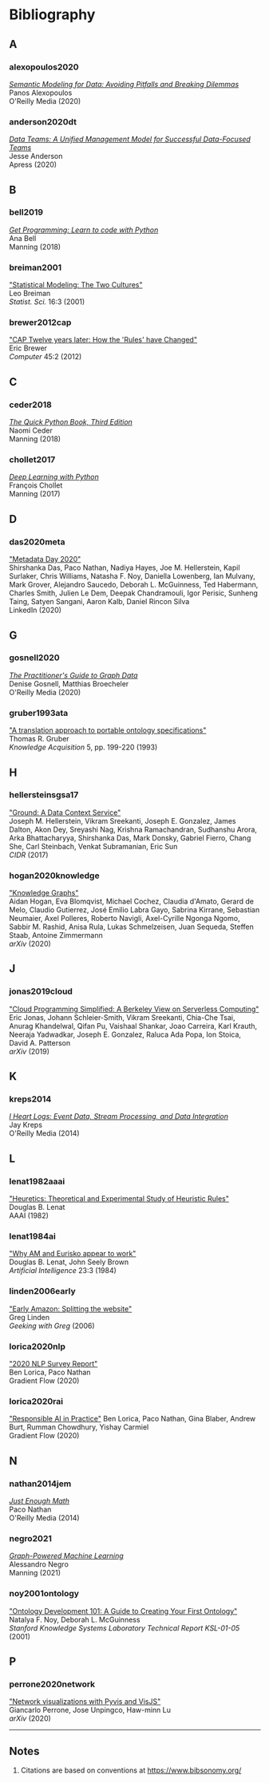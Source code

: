 # Bibliography

## A

### alexopoulos2020

[*Semantic Modeling for Data: Avoiding Pitfalls and Breaking Dilemmas*](https://www.goodreads.com/book/show/53483743-semantic-modeling-for-data)  
Panos Alexopoulos  
O'Reilly Media (2020)

### anderson2020dt

[*Data Teams: A Unified Management Model for Successful Data-Focused Teams*](https://www.apress.com/us/book/9781484262276)  
Jesse Anderson  
Apress (2020)

## B

### bell2019

[*Get Programming: Learn to code with Python*](https://www.manning.com/books/get-programming)  
Ana Bell  
Manning (2018)

### breiman2001

["Statistical Modeling: The Two Cultures"](https://doi.org/10.1214/ss/1009213726)  
Leo Breiman  
*Statist. Sci.* 16:3 (2001)

### brewer2012cap

["CAP Twelve years later: How the 'Rules' have Changed"](https://doi.org/10.1109/MC.2012.37)  
Eric Brewer  
*Computer* 45:2 (2012)

## C

### ceder2018

[*The Quick Python Book, Third Edition*](https://www.manning.com/books/the-quick-python-book-third-edition)  
Naomi Ceder  
Manning (2018)

### chollet2017

[*Deep Learning with Python*](https://www.manning.com/books/deep-learning-with-python)  
François Chollet  
Manning (2017)

## D

### das2020meta

["Metadata Day 2020"](https://metadataday2020.splashthat.com/)  
Shirshanka Das, Paco Nathan, Nadiya Hayes, Joe M. Hellerstein,
Kapil Surlaker, Chris Williams, Natasha F. Noy,
Daniella Lowenberg, Ian Mulvany, Mark Grover, Alejandro Saucedo,
Deborah L. McGuinness, Ted Habermann, Charles Smith, Julien Le Dem,
Deepak Chandramouli, Igor Perisic, Sunheng Taing, Satyen Sangani,
Aaron Kalb, Daniel Rincon Silva  
LinkedIn (2020)

## G

### gosnell2020

[*The Practitioner's Guide to Graph Data*](https://www.goodreads.com/book/show/50204616-the-practitioner-s-guide-to-graph-data)  
Denise Gosnell, Matthias Broecheler  
O'Reilly Media (2020)

### gruber1993ata

["A translation approach to portable ontology specifications"](https://doi.org/10.1006/KNAC.1993.1008)  
Thomas R. Gruber  
*Knowledge Acquisition* 5, pp. 199-220 (1993)

## H

### hellersteinsgsa17

["Ground: A Data Context Service"](http://cidrdb.org/cidr2017/papers/p111-hellerstein-cidr17.pdf)  
Joseph M. Hellerstein, Vikram Sreekanti, Joseph E. Gonzalez, James Dalton, Akon Dey, Sreyashi Nag, Krishna Ramachandran, Sudhanshu Arora, Arka Bhattacharyya, Shirshanka Das, Mark Donsky, Gabriel Fierro, Chang She, Carl Steinbach, Venkat Subramanian, Eric Sun  
*CIDR* (2017)

### hogan2020knowledge

["Knowledge Graphs"](https://arxiv.org/abs/2003.02320)  
Aidan Hogan, Eva Blomqvist, Michael Cochez, Claudia d'Amato, Gerard de Melo, Claudio Gutierrez, José Emilio Labra Gayo, Sabrina Kirrane, Sebastian Neumaier, Axel Polleres, Roberto Navigli, Axel-Cyrille Ngonga Ngomo, Sabbir M. Rashid, Anisa Rula, Lukas Schmelzeisen, Juan Sequeda, Steffen Staab, Antoine Zimmermann  
*arXiv* (2020)

## J

### jonas2019cloud

["Cloud Programming Simplified: A Berkeley View on Serverless Computing"](https://arxiv.org/abs/1902.03383)  
Eric Jonas, Johann Schleier-Smith, Vikram Sreekanti, Chia-Che Tsai, Anurag Khandelwal, Qifan Pu, Vaishaal Shankar, Joao Carreira, Karl Krauth, Neeraja Yadwadkar, Joseph E. Gonzalez, Raluca Ada Popa, Ion Stoica, David A. Patterson  
*arXiv* (2019)

## K

### kreps2014

[*I Heart Logs: Event Data, Stream Processing, and Data Integration*](https://www.confluent.io/ebook/i-heart-logs-event-data-stream-processing-and-data-integration/)  
Jay Kreps  
O'Reilly Media (2014)

## L

### lenat1982aaai

["Heuretics: Theoretical and Experimental Study of Heuristic Rules"](https://www.aaai.org/Library/AAAI/1982/aaai82-038.php)  
Douglas B. Lenat  
AAAI (1982)

### lenat1984ai

["Why AM and Eurisko appear to work"](https://doi.org/10.1016/0004-3702(84)90016-X)  
Douglas B. Lenat, John Seely Brown  
*Artificial Intelligence* 23:3 (1984)

### linden2006early

["Early Amazon: Splitting the website"](http://glinden.blogspot.com/2006/02/early-amazon-splitting-website.html)  
Greg Linden  
*Geeking with Greg* (2006)

### lorica2020nlp

["2020 NLP Survey Report"](https://gradientflow.com/2020nlpsurvey/)  
Ben Lorica, Paco Nathan  
Gradient Flow (2020)

### lorica2020rai

["Responsible AI in Practice"](https://gradientflow.com/ResponsibleAI2020)
Ben Lorica, Paco Nathan, Gina Blaber, Andrew Burt, Rumman Chowdhury, Yishay Carmiel  
Gradient Flow (2020)

## N

### nathan2014jem

[*Just Enough Math*](https://derwen.ai/jem)  
Paco Nathan  
O'Reilly Media (2014)

### negro2021

[*Graph-Powered Machine Learning*](https://www.manning.com/books/graph-powered-machine-learning)  
Alessandro Negro  
Manning (2021)

### noy2001ontology

["Ontology Development 101: A Guide to Creating Your First Ontology"](http://www-ksl.stanford.edu/people/dlm/papers/ontology-tutorial-noy-mcguinness-abstract.html)  
Natalya F. Noy, Deborah L. McGuinness  
*Stanford Knowledge Systems Laboratory Technical Report KSL-01-05* (2001)

## P

### perrone2020network

["Network visualizations with Pyvis and VisJS"](https://arxiv.org/abs/2006.04951)  
Giancarlo Perrone, Jose Unpingco, Haw-minn Lu  
*arXiv* (2020)


---

## Notes

  1. Citations are based on conventions at <https://www.bibsonomy.org/>
